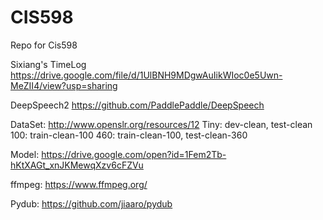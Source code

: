 # CIS598
Repo for Cis598

Sixiang's TimeLog
https://drive.google.com/file/d/1UlBNH9MDgwAuIikWIoc0e5Uwn-MeZII4/view?usp=sharing

DeepSpeech2
https://github.com/PaddlePaddle/DeepSpeech

DataSet:
http://www.openslr.org/resources/12
Tiny:
dev-clean, test-clean
100:
train-clean-100
460:
train-clean-100, test-clean-360

Model:
https://drive.google.com/open?id=1Fem2Tb-hKtXAGt_xnJKMewqXzv6cFZVu

ffmpeg:
https://www.ffmpeg.org/

Pydub:
https://github.com/jiaaro/pydub